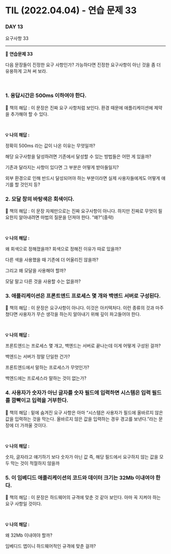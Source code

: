 # TIL (2022.04.04) - 연습 문제 33

### DAY 13

요구사항 33

---

<aside>

📌 **연습문제 33**

</aside>

다음 문장들이 진정한 요구 사항인가? 가능하다면 진정한 요구사항이 아닌 것을 좀 더 유용하게 고쳐 써 보라.


<br />

### **1. 응답시간은 500ms 이하여야 한다.**

📖 책의 해답 : 이 문장은 진짜 요구 사항처럼 보인다. 환경 때문에 애플리케이션에 제약을 추가해야 할 수 있다.

<br />

**💡 나의 해답 :**

정확히 500ms 라는 값이 나온 이유는 무엇일까?

해당 요구사항을 달성하려면 기존에서 달성할 수 있는 방법들은 어떤 게 있을까?

기존과 달라지는 사항이 있다면 그 부분은 어떻게 받아들일지?

외부 환경으로 인해 반드시 달성되어야 하는 부분이라면 실제 사용자들에게도 어떻게 얘기를 할 것인지 등?

### **2. 모달 창의 바탕색은 회색이다.**

📖 책의 해답 : 이 문장 자체만으로는 진짜 요구사항이 아니다. 하지만 진짜로 무엇이 필요한지 알아내려면 마법의 질문을 던져야 한다. ”왜?”(중략)


<br />

**💡 나의 해답 :**


왜 회색으로 정해졌을까? 회색으로 정해진 이유가 따로 있을까?

다른 색을 사용했을 때 기존에 더 어울리진 않을까?

그리고 왜 모달을 사용해야 할까? 

모달 말고 다른 것을 사용할 수는 없을까?

### **3. 애플리케이션은 프론트엔드 프로세스 몇 개와 백엔드 서버로 구성된다.**

📖 책의 해답 : 이 문장은 요구사항이 아니다. 이것은 아키텍처다. 이런 종류의 것과 마주쳤다면 사용자가 무슨 생각을 하는지 알아내기 위해 깊이 파고들어야 한다.

<br />

**💡 나의 해답 :**

프론트엔드는 프로세스 몇 개고, 백엔드는 서버로 끝나는데 이게 어떻게 구성된 걸까?

백엔드는 서버가 정말 단일한 건가?

프론트엔드에서 말하는 프로세스가 무엇인가?

백엔드에는 프로세스라 말하는 것이 없는가?

### **4. 사용자가 숫자가 아닌 글자를 숫자 필드에 입력하면 시스템은 입력 필드를 깜빡이고 입력을 거부한다.**

📖 책의 해답 : 밑에 숨겨진 요구 사항은 아마 “시스템은 사용자가 필드에 올바르지 않은 값을 입력하는 것을 막는다. 올바르지 않은 값을 입력하는 경우 경고를 보낸다.”라는 문장에 더 가까울 것이다.

<br />

**💡 나의 해답 :**

숫자, 글자라고 얘기하기 보다 숫자가 아닌 값 즉, 해당 필드에서 요구하지 않는 값을 모두 막는 것이 적절하지 않을까

### **5. 이 임베디드 애플리케이션의 코드와 데이터 크기는 32Mb 이내여야 한다.**

📖 책의 해답 : 이 문장은 하드웨어의 규격에 맞춘 것 같아 보인다. 아마 꼭 지켜야 하는 요구 사항일 것이다.

<br />

**💡 나의 해답 :**

왜 32Mb 이내여야 할까?

임베디드 앱이니 하드웨어적인 규격에 맞춘 걸까?